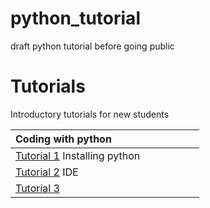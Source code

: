 # python_tutorial
draft python tutorial before going public

# Tutorials
Introductory tutorials for new students 

|Coding with python <img width=128/>|                                                   
| ---- |  
| [Tutorial 1](https://github.com/bmd-lab/python_tutorial/wiki/tutorial-1) Installing python | 
| [Tutorial 2](https://github.com/bmd-lab/python_tutorial/wiki/tutorial-2) IDE |
| [Tutorial 3](https://github.com/bmd-lab/python_tutorial/wiki/tutorial-2)|
